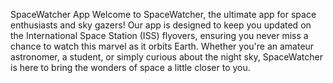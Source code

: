 SpaceWatcher App
Welcome to SpaceWatcher, the ultimate app for space enthusiasts and sky gazers! Our app is designed to keep you updated on the International Space Station (ISS) flyovers, ensuring you never miss a chance to watch this marvel as it orbits Earth. Whether you're an amateur astronomer, a student, or simply curious about the night sky, SpaceWatcher is here to bring the wonders of space a little closer to you.



